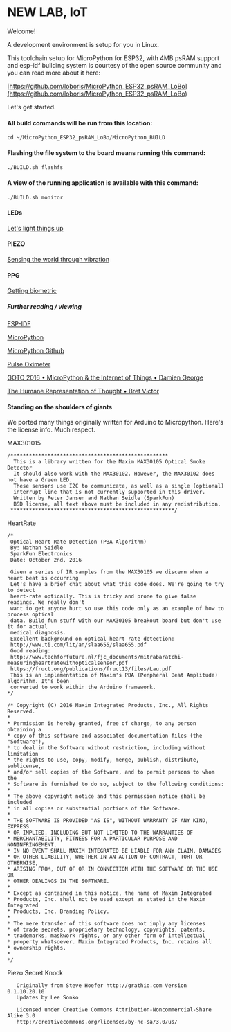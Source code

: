 # NEW LAB, IoT

Welcome! 

A development environment is setup for you in Linux.

This toolchain setup for MicroPython for ESP32, with 4MB psRAM support and esp-idf building system is courtesy of the open source community and you can read more about it here:

[https://github.com/loboris/MicroPython_ESP32_psRAM_LoBo](https://github.com/loboris/MicroPython_ESP32_psRAM_LoBo)


Let's get started.


#### All build commands will be run from this location:

	cd ~/MicroPython_ESP32_psRAM_LoBo/MicroPython_BUILD

#### Flashing the file system to the board means running this command:

	./BUILD.sh flashfs

#### A view of the running application is available with this command:
	./BUILD.sh monitor


#### LEDs

[Let's light things up](https://github.com/areaofeffect/newlab-iot-workshop/tree/master/LED)

#### PIEZO

[Sensing the world through vibration](https://github.com/areaofeffect/newlab-iot-workshop/tree/master/PIEZO)

#### PPG

[Getting biometric](https://github.com/areaofeffect/newlab-iot-workshop/tree/master/PPG)


##### Further reading / viewing

[ESP-IDF](https://esp-idf.readthedocs.io/en/v2.1/index.html)

[MicroPython](https://micropython.org/)

[MicroPython Github](https://github.com/micropython)

[Pulse Oximeter](https://morf.lv/implementing-pulse-oximeter-using-max30100)

[GOTO 2016 • MicroPython & the Internet of Things • Damien George](https://www.youtube.com/watch?v=EvGhPmPPzko)

[The Humane Representation of Thought • Bret Victor](https://vimeo.com/115154289)


#### Standing on the shoulders of giants

We ported many things originally written for Arduino to Micropython. Here's the license info. Much respect.

MAX301015

```
/***************************************************
  This is a library written for the Maxim MAX30105 Optical Smoke Detector
  It should also work with the MAX30102. However, the MAX30102 does not have a Green LED.
  These sensors use I2C to communicate, as well as a single (optional)
  interrupt line that is not currently supported in this driver.
  Written by Peter Jansen and Nathan Seidle (SparkFun)
  BSD license, all text above must be included in any redistribution.
 *****************************************************/
```
 
HeartRate

```
/*
 Optical Heart Rate Detection (PBA Algorithm)
 By: Nathan Seidle
 SparkFun Electronics
 Date: October 2nd, 2016
 
 Given a series of IR samples from the MAX30105 we discern when a heart beat is occurring
 Let's have a brief chat about what this code does. We're going to try to detect
 heart-rate optically. This is tricky and prone to give false readings. We really don't
 want to get anyone hurt so use this code only as an example of how to process optical
 data. Build fun stuff with our MAX30105 breakout board but don't use it for actual
 medical diagnosis.
 Excellent background on optical heart rate detection:
 http://www.ti.com/lit/an/slaa655/slaa655.pdf
 Good reading:
 http://www.techforfuture.nl/fjc_documents/mitrabaratchi-measuringheartratewithopticalsensor.pdf
 https://fruct.org/publications/fruct13/files/Lau.pdf
 This is an implementation of Maxim's PBA (Penpheral Beat Amplitude) algorithm. It's been 
 converted to work within the Arduino framework.
*/

/* Copyright (C) 2016 Maxim Integrated Products, Inc., All Rights Reserved.
*
* Permission is hereby granted, free of charge, to any person obtaining a
* copy of this software and associated documentation files (the "Software"),
* to deal in the Software without restriction, including without limitation
* the rights to use, copy, modify, merge, publish, distribute, sublicense,
* and/or sell copies of the Software, and to permit persons to whom the
* Software is furnished to do so, subject to the following conditions:
*
* The above copyright notice and this permission notice shall be included
* in all copies or substantial portions of the Software.
*
* THE SOFTWARE IS PROVIDED "AS IS", WITHOUT WARRANTY OF ANY KIND, EXPRESS
* OR IMPLIED, INCLUDING BUT NOT LIMITED TO THE WARRANTIES OF
* MERCHANTABILITY, FITNESS FOR A PARTICULAR PURPOSE AND NONINFRINGEMENT.
* IN NO EVENT SHALL MAXIM INTEGRATED BE LIABLE FOR ANY CLAIM, DAMAGES
* OR OTHER LIABILITY, WHETHER IN AN ACTION OF CONTRACT, TORT OR OTHERWISE,
* ARISING FROM, OUT OF OR IN CONNECTION WITH THE SOFTWARE OR THE USE OR
* OTHER DEALINGS IN THE SOFTWARE.
*
* Except as contained in this notice, the name of Maxim Integrated
* Products, Inc. shall not be used except as stated in the Maxim Integrated
* Products, Inc. Branding Policy.
*
* The mere transfer of this software does not imply any licenses
* of trade secrets, proprietary technology, copyrights, patents,
* trademarks, maskwork rights, or any other form of intellectual
* property whatsoever. Maxim Integrated Products, Inc. retains all
* ownership rights.
* 
*/
```

Piezo Secret Knock

```
   Originally from Steve Hoefer http://grathio.com Version 0.1.10.20.10
   Updates by Lee Sonko

   Licensed under Creative Commons Attribution-Noncommercial-Share Alike 3.0
   http://creativecommons.org/licenses/by-nc-sa/3.0/us/
   
 ```